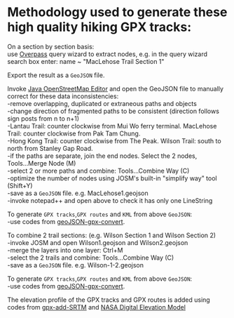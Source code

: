 # Methodology used to generate these high quality hiking GPX tracks:<br>
On a section by section basis: 
<br>use [Overpass](https://www.overpass-turbo.eu) query wizard to extract nodes, e.g. in the query wizard search box enter: name ~ "MacLehose Trail Section 1" 

Export the result as a `GeoJSON` file.

Invoke [Java OpenStreetMap Editor](https://josm.openstreetmap.de/) and open the GeoJSON file to manually correct for these data inconsistencies:
<br>-remove overlapping, duplicated or extraneous paths and objects
<br>-change direction of fragmented paths to be consistent (direction follows sign posts from n to n+1)
<br>-Lantau Trail: counter clockwise from Mui Wo ferry terminal. MacLehose Trail: counter clockwise from Pak Tam Chung.
<br>-Hong Kong Trail: counter clockwise from The Peak. Wilson Trail: south to north from Stanley Gap Road.
<br>-if the paths are separate, join the end nodes. Select the 2 nodes, Tools...Merge Node (M)
<br>-select 2 or more paths and combine: Tools...Combine Way (C) 
<br>-optimize the number of nodes using JOSM's built-in "simplify way" tool (Shift+Y)
<br>-save as a `GeoJSON` file. e.g. MacLehose1.geojson
<br>-invoke notepad++ and open above to check it has only one LineString


To generate `GPX tracks`,`GPX routes` and `KML` from above `GeoJSON`:
<br>-use codes from [geoJSON-gpx-convert](https://github.com/nicholas-fong/geoJSON-gpx-convert). 

To combine 2 trail sections: (e.g. Wilson Section 1 and Wilson Section 2)
<br>-invoke JOSM and open Wilson1.geojson and Wilson2.geojson
<br>-merge the layers into one layer: Ctrl+M
<br>-select the 2 trails and combine: Tools...Combine Way (C)
<br>-save as a `GeoJSON` file. e.g. Wilson-1-2.geojson

To generate `GPX tracks`,`GPX routes` and `KML` from above `GeoJSON`:
<br>-use codes from [geoJSON-gpx-convert](https://github.com/nicholas-fong/geoJSON-gpx-convert). 

The elevation profile of the GPX tracks and GPX routes is added using codes from [gpx-add-SRTM](https://github.com/nicholas-fong/gpx-add-SRTM) and [NASA Digital Elevation Model](https://earthdata.nasa.gov/learn/articles/new-aster-gdem)
